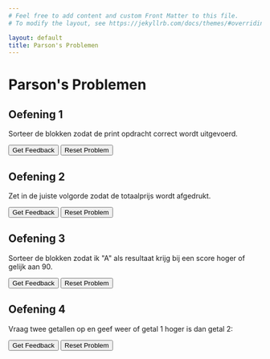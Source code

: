 ```yaml
---
# Feel free to add content and custom Front Matter to this file.
# To modify the layout, see https://jekyllrb.com/docs/themes/#overriding-theme-defaults

layout: default
title: Parson's Problemen
---
```

# Parson's Problemen

## Oefening 1
Sorteer de blokken zodat de print opdracht correct wordt uitgevoerd.

<div id="1-sortableTrash" class="sortable-code"></div> 
<div id="1-sortable" class="sortable-code"></div> 
<div style="clear:both;"></div> 
<p> 
    <input id="1-feedbackLink" value="Get Feedback" type="button" /> 
    <input id="1-newInstanceLink" value="Reset Problem" type="button" /> 
</p> 
<script type="text/javascript"> 
(function(){
  var initial = "naam = input(&quot;Geef jouw naam: &quot;)\n" +
    "eten = input(&quot;Wat is jouw favo eten? &quot; + str(naam) + ”?”)\n" +
    "print(str(eten) + &quot; is een goede keuze!&quot;)";
  var parsonsPuzzle = new ParsonsWidget({
    "sortableId": "1-sortable",
    "max_wrong_lines": 10,
    "grader": ParsonsWidget._graders.LineBasedGrader,
    "exec_limit": 2500,
    "can_indent": false,
    "x_indent": 50,
    "lang": "en"
  });
  parsonsPuzzle.init(initial);
  parsonsPuzzle.shuffleLines();
  $("#1-newInstanceLink").click(function(event){ 
      event.preventDefault(); 
      parsonsPuzzle.shuffleLines(); 
  }); 
  $("#1-feedbackLink").click(function(event){ 
      event.preventDefault(); 
      parsonsPuzzle.getFeedback(); 
  }); 
})(); 
</script>

## Oefening 2
Zet in de juiste volgorde zodat de totaalprijs wordt afgedrukt.

<div id="2-sortableTrash" class="sortable-code"></div> 
<div id="2-sortable" class="sortable-code"></div> 
<div style="clear:both;"></div> 
<p> 
    <input id="2-feedbackLink" value="Get Feedback" type="button" /> 
    <input id="2-newInstanceLink" value="Reset Problem" type="button" /> 
</p> 
<script type="text/javascript"> 
(function(){
  var initial = "prijs = 3.50\n" +
    "hoeveelheid = 5\n" +
    "totaal = prijs * hoeveelheid\n" +
    "print(totaal)\n" +
  var parsonsPuzzle = new ParsonsWidget({
    "sortableId": "2-sortable",
    "max_wrong_lines": 10,
    "grader": ParsonsWidget._graders.LineBasedGrader,
    "exec_limit": 2500,
    "can_indent": false,
    "x_indent": 50,
    "lang": "en"
  });
  parsonsPuzzle.init(initial);
  parsonsPuzzle.shuffleLines();
  $("#2-newInstanceLink").click(function(event){ 
      event.preventDefault(); 
      parsonsPuzzle.shuffleLines(); 
  }); 
  $("#2-feedbackLink").click(function(event){ 
      event.preventDefault(); 
      parsonsPuzzle.getFeedback(); 
  }); 
})(); 
</script>

## Oefening 3 
Sorteer de blokken zodat ik "A" als resultaat krijg bij een score hoger of gelijk aan 90.

<div id="3-sortableTrash" class="sortable-code"></div> 
<div id="3-sortable" class="sortable-code"></div> 
<div style="clear:both;"></div> 
<p> 
    <input id="3-feedbackLink" value="Get Feedback" type="button" /> 
    <input id="3-newInstanceLink" value="Reset Problem" type="button" /> 
</p> 
<script type="text/javascript"> 
(function(){
  var initial = "score = int(input(&quot;Wat is je score?&quot;))\n" +
    "if score &gt;= 90:\n" +
    "grade = &quot;A&quot;\n" +
    "else:\n" +
    "grade = &quot;E&quot;\n" +
    "print(grade)";
  var parsonsPuzzle = new ParsonsWidget({
    "sortableId": "3-sortable",
    "max_wrong_lines": 10,
    "grader": ParsonsWidget._graders.LineBasedGrader,
    "exec_limit": 2500,
    "can_indent": false,
    "x_indent": 50,
    "lang": "en"
  });
  parsonsPuzzle.init(initial);
  parsonsPuzzle.shuffleLines();
  $("#3-newInstanceLink").click(function(event){ 
      event.preventDefault(); 
      parsonsPuzzle.shuffleLines(); 
  }); 
  $("#3-feedbackLink").click(function(event){ 
      event.preventDefault(); 
      parsonsPuzzle.getFeedback(); 
  }); 
})(); 
</script>

## Oefening 4
Vraag twee getallen op en geef weer of getal 1 hoger is dan getal 2:

<div id="4-sortableTrash" class="sortable-code"></div> 
<div id="4-sortable" class="sortable-code"></div> 
<div style="clear:both;"></div> 
<p> 
    <input id="4-feedbackLink" value="Get Feedback" type="button" /> 
    <input id="4-newInstanceLink" value="Reset Problem" type="button" /> 
</p> 
<script type="text/javascript"> 
(function(){
  var initial = "getal1 = int(input(&quot;Geef een eerste getal: &quot;))\n" +
    "getal2 = int(input(&quot;Geef een tweede getal: &quot;))\n" +
    "if getal1 > getal2: \n" +
    "print(&quot;Getal 1 is groter&quot;)\n";
  var parsonsPuzzle = new ParsonsWidget({
    "sortableId": "4-sortable",
    "max_wrong_lines": 10,
    "grader": ParsonsWidget._graders.LineBasedGrader,
    "exec_limit": 2500,
    "can_indent": false,
    "x_indent": 50,
    "lang": "en"
  });
  parsonsPuzzle.init(initial);
  parsonsPuzzle.shuffleLines();
  $("#4-newInstanceLink").click(function(event){ 
      event.preventDefault(); 
      parsonsPuzzle.shuffleLines(); 
  }); 
  $("#4-feedbackLink").click(function(event){ 
      event.preventDefault(); 
      parsonsPuzzle.getFeedback(); 
  }); 
})(); 
</script>
